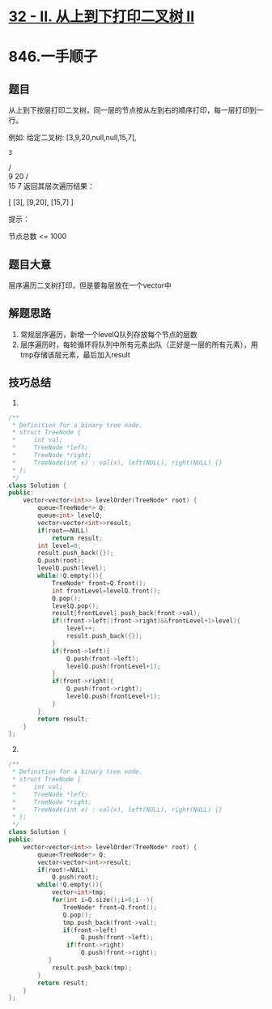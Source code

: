 # [32 - II. 从上到下打印二叉树 II](https://leetcode-cn.com/problems/cong-shang-dao-xia-da-yin-er-cha-shu-ii-lcof/)

# 846.一手顺子

## 题目

从上到下按层打印二叉树，同一层的节点按从左到右的顺序打印，每一层打印到一行。

 

例如:
给定二叉树: [3,9,20,null,null,15,7],

    3
   / \
  9  20
    /  \
   15   7
返回其层次遍历结果：

[
  [3],
  [9,20],
  [15,7]
]


提示：

节点总数 <= 1000

## 题目大意

层序遍历二叉树打印，但是要每层放在一个vector中

## 解题思路

1. 常规层序遍历，新增一个levelQ队列存放每个节点的层数
2. 层序遍历时，每轮循环将队列中所有元素出队（正好是一层的所有元素），用tmp存储该层元素，最后加入result



## 技巧总结

1.



```c++
/**
 * Definition for a binary tree node.
 * struct TreeNode {
 *     int val;
 *     TreeNode *left;
 *     TreeNode *right;
 *     TreeNode(int x) : val(x), left(NULL), right(NULL) {}
 * };
 */
class Solution {
public:
    vector<vector<int>> levelOrder(TreeNode* root) {
        queue<TreeNode*> Q;
        queue<int> levelQ;
        vector<vector<int>>result;
        if(root==NULL)
            return result;
        int level=0;
        result.push_back({});
        Q.push(root);
        levelQ.push(level);
        while(!Q.empty()){
            TreeNode* front=Q.front();
            int frontLevel=levelQ.front();
            Q.pop();
            levelQ.pop();
            result[frontLevel].push_back(front->val);
            if((front->left||front->right)&&frontLevel+1>level){
                level++;
                result.push_back({});
            }
            if(front->left){
                Q.push(front->left);
                levelQ.push(frontLevel+1);
            }
            if(front->right){
                Q.push(front->right);
                levelQ.push(frontLevel+1);
            }
        }
        return result;
    }
};
```

2.

```c++
/**
 * Definition for a binary tree node.
 * struct TreeNode {
 *     int val;
 *     TreeNode *left;
 *     TreeNode *right;
 *     TreeNode(int x) : val(x), left(NULL), right(NULL) {}
 * };
 */
class Solution {
public:
    vector<vector<int>> levelOrder(TreeNode* root) {
        queue<TreeNode*> Q;
        vector<vector<int>>result;
        if(root!=NULL)
            Q.push(root);
        while(!Q.empty()){
            vector<int>tmp;
            for(int i=Q.size();i>0;i--){
               TreeNode* front=Q.front();
               Q.pop();
               tmp.push_back(front->val);
               if(front->left)
                    Q.push(front->left);
                if(front->right)
                    Q.push(front->right);
           }
            result.push_back(tmp);
        }
        return result;
    }
};
```

